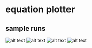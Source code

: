 # equation plotter
## sample runs
![alt text](http://url/to/1.png)
![alt text](http://url/to/2.png)
![alt text](http://url/to/4.png)
![alt text](http://url/to/3.png)

 
